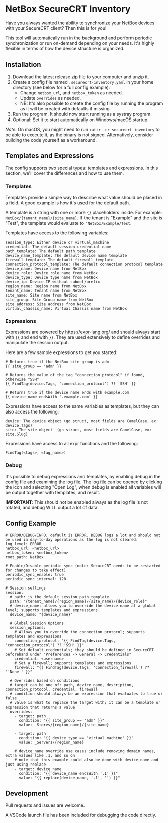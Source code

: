 # NetBox SecureCRT Inventory

Have you always wanted the ability to synchronize your NetBox devices with your SecureCRT client? Then this is for you!

This tool will automatically run in the background and perform periodic synchronization or run on-demand depending on your needs. It's highly flexible in terms of how the device structure is organized.

## Installation

1. Download the latest release zip file to your computer and unzip it.
2. Create a config file named `.securecrt-inventory.yaml` in your home directory (see below for a full config example):
   - Change `netbox_url`, and `netbox_token` as needed.
   - Update `overrides` as needed.
   - NB: It's also possible to create the config file by running the program as it will be created with defaults if missing.
3. Run the program. It should now start running as a systray program.
4. Optional: Set it to start automatically on Windows/macOS startup.

*Note:* On macOS, you might need to run `xattr -cr securecrt-inventory` to be able to execute it, as the binary is not signed. Alternatively, consider building the code yourself as a workaround.

## Templates and Expressions

The config supports two special types: templates and expressions. In this section, we'll cover the differences and how to use them.

### Templates

Templates provide a simple way to describe what value should be placed in a field. A good example is how it's used for the default path.

A template is a string with one or more `{}` placeholders inside. For example: `NetBox/{tenant_name}/{site_name}`.
If the tenant is "Example" and the site is "Test", the template would evaluate to `"NetBox/Example/Test`.

Templates have access to the following variables:
```
session_type: Either device or virtual_machine
credential: The default session credential name
path_template: The default path template
device_name_template: The default device name template
firewall_template: The default firewall template
connection_protocol_template: The default connection protocol template
device_name: Device name from NetBox
device_role: Device role name from NetBox
device_type: Device type name from NetBox
device_ip: Device IP without subnet/prefix
region_name: Region name from NetBox
tenant_name: Tenant name from NetBox
site_name: Site name from NetBox
site_group: Site Group name from NetBox
site_address: Site address from NetBox
virtual_chassis_name: Virtual Chassis name from NetBox
```

### Expressions

Expressions are powered by https://expr-lang.org/ and should always start with `{{` and end with `}}`. They are used extensively to define overrides and manipulate the session output.

Here are a few sample expressions to get you started:
```
# Returns true if the NetBox site group is adm
{{ site_group == 'adm' }}

# Returns the value of the tag "connection_protocol" if found, otherwise "SSH"
{{ FindTag(device.Tags, 'connection_protocol') ?? 'SSH' }}

# Returns true if the device name ends with example.com
{{ device_name endsWith '.example.com' }}
```

Expressions have access to the same variables as templates, but they can also access the following:
```
device: The device object (go struct, most fields are CamelCase, ex: device.Tags)
site: The site object  (go struct, most fields are CamelCase, ex: site.Slug)
```

Expressions have access to all expr functions and the following:
```
FindTag(<tags>, <tag_name>)
```

### Debug
It's possible to debug expressions and templates, by enabling debug in the config file and examining the log file. The log file can be opened by clicking the icon and selecting "Open Log", when debug is enabled all variables will be output together with templates, and result.

**IMPORTANT**: This should not be enabled always as the log file is not rotated, and debug WILL output a lot of data.

## Config Example

```
# ERROR/DEBUG/INFO, default is ERROR. DEBUG logs a lot and should not be used in day-to-day operations as the log is not cleared.
log_level: ERROR 
netbox_url: <netbox_url>
netbox_token: <netbox_token>
root_path: NetBox

# Enable/Disable periodic sync (note: SecureCRT needs to be restarted for changes to take effect)
periodic_sync_enable: true
periodic_sync_interval: 120

# Session settings
session:
  # path: is the default session path template
  path: "{tenant_name}/{region_name}/{site_name}/{device_role}"
  # device_name: allows you to override the device name at a global level; supports templates and expressions
  device_name: "{device_name}"

  # Global Session Options
  session_options:
    # Allows you to override the connection protocol; supports templates and expressions
    connection_protocol: "{{ FindTag(device.Tags, 'connection_protocol') ?? 'SSH' }}"
    # Set default credentials; they should be defined in SecureCRT beforehand under "Preferences -> General -> Credentials"
    credential: <username>
    # Set a firewall; supports templates and expressions
    firewall: "{{ FindTag(device.Tags, 'connection_firewall') ?? ''None'' }}"

  # Overrides based on conditions
  # target can be one of: path, device_name, description, connection_protocol, credential, firewall
  # condition should always be an expression that evaluates to true or false
  # value is what to replace the target with; it can be a template or expression that returns a value
  overrides:
    - target: path
      condition: "{{ site_group == 'adm' }}"
      value: _Stores/{region_name}/{site_name}

    - target: path
      condition: "{{ device_type == 'virtual_machine' }}"
      value: _Servers/{region_name}
    
    # device_name override use cases include removing domain names, extra values like .1, and so on
    # note that this example could also be done with device_name and just using replace
    - target: device_name
      condition: "{{ device_name endsWith '.1' }}"
      value: "{{ replace(device_name, '.1', '') }}"
```

## Development
Pull requests and issues are welcome.

A VSCode launch file has been included for debugging the code directly.